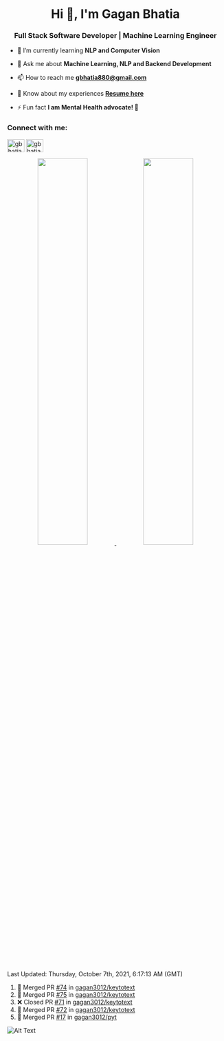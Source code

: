 <h1 align="center">Hi 👋, I'm Gagan Bhatia</h1>
<h3 align="center">Full Stack Software Developer | Machine Learning Engineer</h3>

- 🌱 I’m currently learning **NLP and Computer Vision**

- 💬 Ask me about **Machine Learning, NLP and Backend Development**

- 📫 How to reach me **gbhatia880@gmail.com**

- 📄 Know about my experiences [**Resume here**](https://drive.google.com/file/d/1VebQQLX8_SjgyhgccZByyDmtsXevF4Zf/view?usp=sharing)

- ⚡ Fun fact **I am Mental Health advocate! 🧠**

<h3 align="left">Connect with me:</h3>
<p align="left">
<a href="https://twitter.com/gbhatia30" target="blank"><img align="center" src="https://cdn.jsdelivr.net/npm/simple-icons@3.0.1/icons/twitter.svg" alt="gbhatia30" height="30" width="40" /></a>
<a href="https://linkedin.com/in/gbhatia30" target="blank"><img align="center" src="https://cdn.jsdelivr.net/npm/simple-icons@3.0.1/icons/linkedin.svg" alt="gbhatia30" height="30" width="40" /></a>
</p>

<p align="center">
<a href="https://github-readme-stats.vercel.app/api?username=gagan3012&count_private=true&show_icons=true&include_all_commits=false&hide_border=true&hide_title=true">
  <img width="48%"  src="https://github-readme-stats.vercel.app/api?username=gagan3012&count_private=true&show_icons=true&include_all_commits=false&hide_border=true&hide_title=true" />
</a>
<a href="https://github-readme-streak-stats.herokuapp.com/?user=gagan3012&hide_border=true">
  <img width="48%"  src="https://github-readme-streak-stats.herokuapp.com/?user=gagan3012&hide_border=true" />
</a>
</p>

<!--RECENT_ACTIVITY:last_update-->
Last Updated: Thursday, October 7th, 2021, 6:17:13 AM (GMT)
<!--RECENT_ACTIVITY:last_update_end-->
<!--RECENT_ACTIVITY:start-->

1. 🎉 Merged PR [#74](https://github.com/gagan3012/keytotext/pull/74) in [gagan3012/keytotext](https://github.com/gagan3012/keytotext)
2. 🎉 Merged PR [#75](https://github.com/gagan3012/keytotext/pull/75) in [gagan3012/keytotext](https://github.com/gagan3012/keytotext)
3. ❌ Closed PR [#71](https://github.com/gagan3012/keytotext/pull/71) in [gagan3012/keytotext](https://github.com/gagan3012/keytotext)
4. 🎉 Merged PR [#72](https://github.com/gagan3012/keytotext/pull/72) in [gagan3012/keytotext](https://github.com/gagan3012/keytotext)
5. 🎉 Merged PR [#17](https://github.com/gagan3012/pyt/pull/17) in [gagan3012/pyt](https://github.com/gagan3012/pyt)
<!--RECENT_ACTIVITY:end-->

![Alt Text](https://github.com/gagan3012/gagan3012/blob/output/github-contribution-grid-snake.gif)

